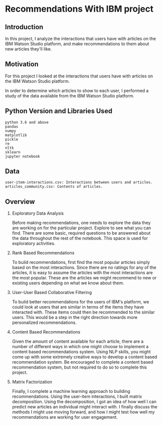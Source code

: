 # Recommendations With IBM project

## Introduction

In this project, I analyze the interactions that users have with articles on the IBM Watson Studio platform, and make recommendations to them about new articles they'll like.

## Motivation

For this project I looked at the interactions that users have with articles on the IBM Watson Studio platform.

In order to determine which articles to show to each user, I performed a study of the data available from the IBM Watson Studio platform.

## Python Version and Libraries Used

    python 3.6 and above
    pandas
    numpy
    matplotlib
    pickle
    re
    nltk
    sklearn
    jupyter notebook

## Data

    user-item-interactions.csv: Interactions between users and articles.
    articles_community.csv: Contents of articles.

## Overview
  
1. Exploratory Data Analysis

   Before making recommendations, one needs to explore the data they are working on for the particular project. Explore to see what you can find. There are some basic, 
   required questions to be answered about the data throughout the rest of the notebook. This space is used for exploratory activities.

2. Rank Based Recommendations

   To build recommendations, first find the most popular articles simply based on the most interactions. Since there are no ratings for any of the articles, it is easy to 
   assume the articles with the most interactions are the most popular. These are the articles we might recommend to new or existing users depending on what we know about them.

3. User-User Based Collaborative Filtering

   To build better recommendations for the users of IBM's platform, we could look at users that are similar in terms of the items they have interacted with. These items could 
   then be recommended to the similar users. This would be a step in the right direction towards more personalized recommendations.

4. Content Based Recommendations

   Given the amount of content available for each article, there are a number of different ways in which one might choose to implement a content based recommendations system. 
   Using NLP skills, you might come up with some extremely creative ways to develop a content based recommendation system. Be encouraged to complete a content based              recommendation 
   system, but not required to do so to complete this project.

5. Matrix Factorization

   Finally, I complete a machine learning approach to building recommendations. Using the user-item interactions, I built matrix decomposition. Using the
   decomposition, I got an idea of how well I can predict new articles an individual might interact with. I finally discuss the methods I might use moving forward, 
   and how I might test how well my recommendations are working for user engagement.
